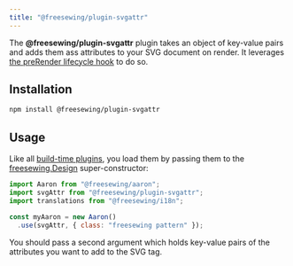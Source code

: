 ```yaml
---
title: "@freesewing/plugin-svgattr"
---
```


The **@freesewing/plugin-svgattr** plugin takes an object of key-value
pairs and adds them ass attributes to your SVG document on render.
It leverages [the preRender lifecycle hook](/reference/api/hooks/prerender) to do so.

## Installation

```bash
npm install @freesewing/plugin-svgattr
```

## Usage

Like all [build-time plugins](/guides/plugins/types-of-plugins#build-time-plugins), you
load them by passing them to the [freesewing.Design](/reference/api/design) super-constructor:

```js
import Aaron from "@freesewing/aaron";
import svgAttr from "@freesewing/plugin-svgattr";
import translations from "@freesewing/i18n";

const myAaron = new Aaron()
  .use(svgAttr, { class: "freesewing pattern" });
```

You should pass a second argument which holds key-value pairs of the attributes you want to add to the SVG tag.
